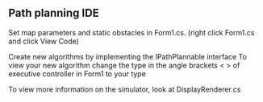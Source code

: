 ## Path planning IDE
Set map parameters and static obstacles in Form1.cs. (right click Form1.cs and click View Code)

Create new algorithms by implementing the IPathPlannable interface
To view your new algorithm change the type in the angle brackets < > of executive controller in Form1 to your type

To view more information on the simulator, look at DisplayRenderer.cs